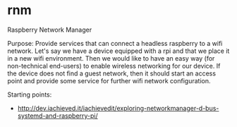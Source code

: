 # rnm
Raspberry Network Manager

Purpose: Provide services that can connect a headless raspberry to a wifi network. Let's say we have a device equipped with a rpi and that we place it in a new wifi environment. Then we would like to have an easy way (for non-technical end-users) to enable wireless networking for our device. If the device does not find a guest network, then it should start an access point and provide some service for further wifi network configuration.

Starting points:
- http://dev.iachieved.it/iachievedit/exploring-networkmanager-d-bus-systemd-and-raspberry-pi/
